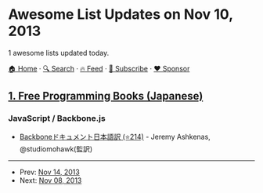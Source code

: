 # Awesome List Updates on Nov 10, 2013

1 awesome lists updated today.

[🏠 Home](/README.md) · [🔍 Search](https://www.trackawesomelist.com/search/) · [🔥 Feed](https://www.trackawesomelist.com/rss.xml) · [📮 Subscribe](https://trackawesomelist.us17.list-manage.com/subscribe?u=d2f0117aa829c83a63ec63c2f&id=36a103854c) · [❤️  Sponsor](https://github.com/sponsors/theowenyoung)



## [1. Free Programming Books (Japanese)](/content/EbookFoundation/free-programming-books/books/free-programming-books-ja/README.md)

### JavaScript / Backbone.js

*   [Backboneドキュメント日本語訳 (⭐214)](https://github.com/enja-oss/Backbone) - Jeremy Ashkenas, @studiomohawk(監訳)

---

- Prev: [Nov 14, 2013](/content/2013/11/14/README.md)
- Next: [Nov 08, 2013](/content/2013/11/08/README.md)